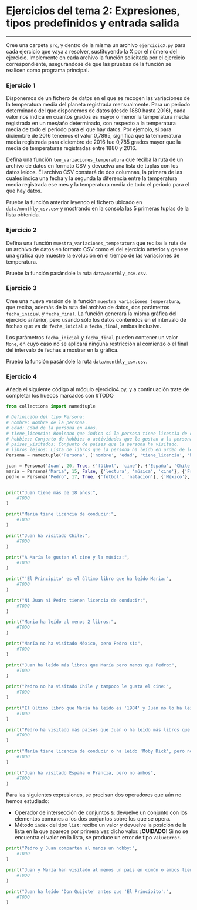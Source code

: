 # Ejercicios del tema 2: Expresiones, tipos predefinidos y entrada salida
---

Cree una carpeta ``src``, y dentro de la misma un archivo ``ejercicioX.py`` para cada ejercicio que vaya a resolver, sustituyendo la X por el número del ejercicio. Implemente en cada archivo la función solicitada por el ejercicio correspondiente, asegurándose de que las pruebas de la función se realicen como programa principal.


### Ejercicio 1

Disponemos de un fichero de datos en el que se recogen las variaciones de la temperatura media del planeta registrada mensualmente. Para un periodo determinado del que disponemos de datos (desde 1880 hasta 2016), cada valor nos indica en cuantos grados es mayor o menor la temperatura media registrada en un mes/año determinado, con respecto a la temperatura media de todo el periodo para el que hay datos. Por ejemplo, si para diciembre de 2016 tenemos el valor 0,7895, significa que la temperatura media registrada para diciembre de 2016 fue 0,785 grados mayor que la media de temperaturas registradas entre 1880 y 2016.

Defina una función ``lee_variaciones_temperatura`` que reciba la ruta de un archivo de datos en formato CSV y devuelva una lista de tuplas con los datos leídos. El archivo CSV constará de dos columnas, la primera de las cuales indica una fecha y la segunda la diferencia entre la temperatura media registrada ese mes y la temperatura media de todo el periodo para el que hay datos. 

Pruebe la función anterior leyendo el fichero ubicado en ``data/monthly_csv.csv`` y mostrando en la consola las 5 primeras tuplas de la lista obtenida.

### Ejercicio 2
Defina una función ``muestra_variaciones_temperatura`` que reciba la ruta de un archivo de datos en formato CSV como el del ejercicio anterior y genere una gráfica que muestre la evolución en el tiempo de las variaciones de temperatura.

Pruebe la función pasándole la ruta ``data/monthly_csv.csv``.

### Ejercicio 3
Cree una nueva versión de la función ``muestra_variaciones_temperatura``, que reciba, además de la ruta del archivo de datos, dos parámetros ``fecha_inicial`` y ``fecha_final``. La función generará la misma gráfica del ejercicio anterior, pero usando sólo los datos contenidos en el intervalo de fechas que va de ``fecha_inicial`` a ``fecha_final``, ambas inclusive. 

Los parámetros ``fecha_inicial`` y ``fecha_final`` pueden contener un valor ``None``, en cuyo caso no se aplicará ninguna restricción al comienzo o el final del intervalo de fechas a mostrar en la gráfica. 

Prueba la función pasándole la ruta ``data/monthly_csv.csv``.

### Ejercicio 4

Añada el siguiente código al módulo ejercicio4.py, y a continuación trate de completar los huecos marcados con #TODO 
 
```python
from collections import namedtuple

# Definición del tipo Persona:
# nombre: Nombre de la persona.
# edad: Edad de la persona en años.
# tiene_licencia: Booleano que indica si la persona tiene licencia de conducir.
# hobbies: Conjunto de hobbies o actividades que le gustan a la persona.
# paises_visitados: Conjunto de países que la persona ha visitado.
# libros_leidos: Lista de libros que la persona ha leído en orden de lectura.
Persona = namedtuple('Persona', ['nombre', 'edad', 'tiene_licencia', 'hobbies', 'paises_visitados', 'libros_leidos'])

juan = Persona('Juan', 20, True, {'fútbol', 'cine'}, {'España', 'Chile'}, ['Don Quijote', 'El Principito'])
maria = Persona('Maria', 15, False, {'lectura', 'música', 'cine'}, {'Francia', 'Chile'}, ['El Principito', '1984'])
pedro = Persona('Pedro', 17, True, {'fútbol', 'natación'}, {'México'}, ['Cien Años de Soledad', 'Moby Dick', '1984'])


print("Juan tiene más de 18 años:",
    #TODO
)

print("Maria tiene licencia de conducir:",
    #TODO
)

print("Juan ha visitado Chile:",
    #TODO
)

print("A María le gustan el cine y la música:",
    #TODO
)

print("'El Principito' es el último libro que ha leído Maria:",
    #TODO
)

print("Ni Juan ni Pedro tienen licencia de conducir:",
    #TODO
)

print("Maria ha leído al menos 2 libros:",
    #TODO
)

print("María no ha visitado México, pero Pedro sí:",
    #TODO
)

print("Juan ha leído más libros que María pero menos que Pedro:",
    #TODO
)

print("Pedro no ha visitado Chile y tampoco le gusta el cine:",
    #TODO
)

print("El último libro que María ha leído es '1984' y Juan no lo ha leído aún:",
    #TODO
)

print("Pedro ha visitado más países que Juan o ha leído más libros que María:",
    #TODO
)

print("María tiene licencia de conducir o ha leído 'Moby Dick', pero no ambas cosas",
    #TODO
)

print("Juan ha visitado España o Francia, pero no ambos",
    #TODO
)
```

Para las siguientes expresiones, se precisan dos operadores que aún no hemos estudiado:

* Operador de intersección de conjuntos ``&``: devuelve un conjunto con los elementos comunes a los dos conjuntos sobre los que se opera.
* Método ``index`` del tipo ``list``: recibe un valor y devuelve la posición de la lista en la que aparece por primera vez dicho valor. **¡CUIDADO!** Si no se encuentra el valor en la lista, se produce un error de tipo ``ValueError``.

```python
print("Pedro y Juan comparten al menos un hobby:",
    #TODO
)

print("Juan y María han visitado al menos un país en común o ambos tienen el hobby de ir al cine:",
    #TODO
)

print("Juan ha leído 'Don Quijote' antes que 'El Principito':",
    #TODO
)
```